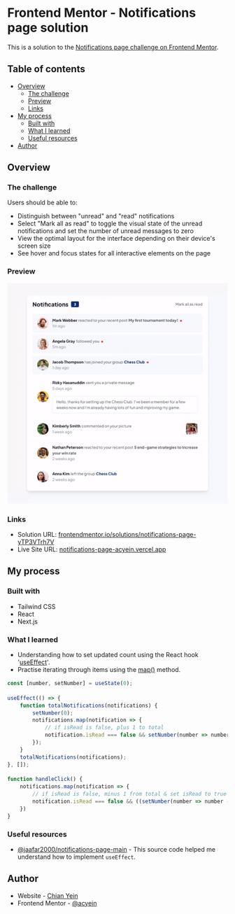 # Frontend Mentor - Notifications page solution

This is a solution to the [Notifications page challenge on Frontend Mentor](https://www.frontendmentor.io/challenges/notifications-page-DqK5QAmKbC).

## Table of contents

- [Overview](#overview)
  - [The challenge](#the-challenge)
  - [Preview](#preview)
  - [Links](#links)
- [My process](#my-process)
  - [Built with](#built-with)
  - [What I learned](#what-i-learned)
  - [Useful resources](#useful-resources)
- [Author](#author)

## Overview

### The challenge

Users should be able to:

- Distinguish between "unread" and "read" notifications
- Select "Mark all as read" to toggle the visual state of the unread notifications and set the number of unread messages to zero
- View the optimal layout for the interface depending on their device's screen size
- See hover and focus states for all interactive elements on the page

### Preview
<p align="center">
    <img src="preview/preview.gif" alt="Preview of notifications page">
</p>

### Links

- Solution URL: [frontendmentor.io/solutions/notifications-page-yTP3VTrh7V](https://www.frontendmentor.io/solutions/notifications-page-yTP3VTrh7V)
- Live Site URL: [notifications-page-acyein.vercel.app](https://notifications-page-acyein.vercel.app/)

## My process

### Built with

- Tailwind CSS
- React
- Next.js

### What I learned

- Understanding how to set updated count using the React hook '[useEffect](https://react.dev/reference/react/useEffect)'.
- Practise iterating through items using the [map()](https://developer.mozilla.org/en-US/docs/Web/JavaScript/Reference/.Global_Objects/Array/map) method.

```js
const [number, setNumber] = useState(0);

useEffect(() => {
    function totalNotifications(notifications) {
        setNumber(0);
        notifications.map(notification => {
            // if isRead is false, plus 1 to total
            notification.isRead === false && setNumber(number => number + 1);
        });
    }
    totalNotifications(notifications);
}, []);

function handleClick() {
    notifications.map(notification => {
        // if isRead is false, minus 1 from total & set isRead to true
        notification.isRead === false && ((setNumber(number => number - 1), (notification.isRead = true)))
    })
}
```

### Useful resources

- [@jaafar2000/notifications-page-main](https://github.com/jaafar2000/notifications-page-main/blob/main/src/App.js) - This source code helped me understand how to implement `useEffect`.

## Author

- Website - [Chian Yein](https://angchianyein.netlify.app/)
- Frontend Mentor - [@acyein](https://www.frontendmentor.io/profile/acyein)
